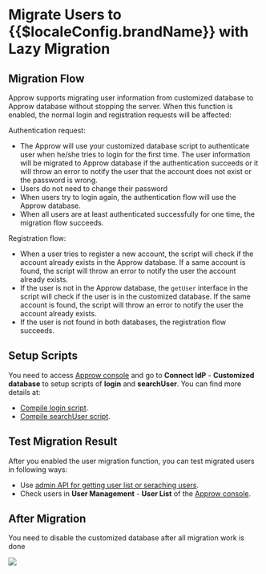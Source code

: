 # Migrate Users to {{$localeConfig.brandName}} with Lazy Migration

<LastUpdated/>

<!-- ::: hint-warning
只有**企业版**用户能够使用连接自定义数据库功能，详情请见 [https://authing.cn/pricing](https://authing.cn/pricing)。如果你想试用，请联系 176-0250-2507 或 xuziqiang@authing.cn。
::: -->

## Migration Flow

Approw supports migrating user information from customized database to Approw database without stopping the server. When this function is enabled, the normal login and registration requests will be affected:

Authentication request:

- The Approw will use your customized database script to authenticate user when he/she tries to login for the first time. The user information will be migrated to Approw database if the authentication succeeds or it will throw an error to notify the user that the account does not exist or the password is wrong.
- Users do not need to change their password
- When users try to login again, the authentication flow will use the Approw database.
- When all users are at least authenticated successfully for one time, the migration flow succeeds.

Registration flow:

- When a user tries to register a new account, the script will check if the account already exists in the Approw database. If a same account is found, the script will throw an error to notify the user the account already exists.
- If the user is not in the Approw database, the `getUser` interface in the script will check if the user is in the customized database. If the same account is found, the script will throw an error to notify the user the account already exists.
- If the user is not found in both databases, the registration flow succeeds.

## Setup Scripts

You need to access [Approw console](https://console.approw.com/console/userpool) and go to **Connect IdP** - **Customized database** to setup scripts of **login** and **searchUser**. You can find more details at:

- [Compile login script](./configuration/#compile-database-operation-script).
- [Compile searchUser script](./configuration/#compile-database-operation-script).

## Test Migration Result

After you enabled the user migration function, you can test migrated users in following ways:

- Use [admin API for getting user list or seraching users](/en/reference/sdk-for-node/management/UsersManagementClient.md#获取用户列表).
- Check users in **User Management** - **User List** of the [Approw console](https://console.approw.com/console/userpool).

## After Migration

You need to disable the customized database after all migration work is done

![](https://cdn.authing.cn/blog/20201130175955.png)
